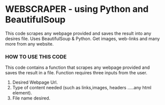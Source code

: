 
# WEBSCRAPER - using Python and BeautifulSoup

This code scrapes any webpage provided and saves the result into any desires file. Uses BeautifulSoup & Python. Get images, web-links and many more from any website.

### HOW TO USE THIS CODE
This code contains a function that scrapes any webpage provided and saves the result in a file. Function requires three inputs from the user.

1. Desired Webpage Url.
2. Type of content needed (such as links,images, headers .....any html element).
3. File name desired.

